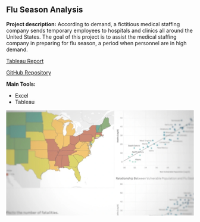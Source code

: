 ## Flu Season Analysis

**Project description:** According to demand, a fictitious medical staffing company sends temporary employees to hospitals and clinics all around the United States. The goal of this project is to assist the medical staffing company in preparing for flu season, a period when personnel are in high demand.

[Tableau Report](https://public.tableau.com/views/PreparingforInfluenzaSeason_16566313937940/PreparingforInfluenzaSeason?:language=en-US&:display_count=n&:origin=viz_share_link)

[GitHub Repository](https://github.com/mikecurran09/Flu_Season_Analysis)

**Main Tools:**
- Excel
- Tableau

<img src="images/Flu Cover.jpg?raw=true"/>
